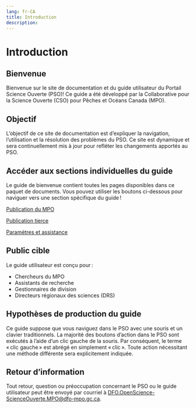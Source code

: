 ```yaml
---
lang: fr-CA
title: Introduction
description:
---
```


# Introduction

## Bienvenue

Bienvenue sur le site de documentation et du guide utilisateur du Portail Science Ouverte (PSO)! Ce guide a été développé par la Collaborative pour la Science Ouverte (CSO) pour Pêches et Océans Canada (MPO).

## Objectif

L’objectif de ce site de documentation est d’expliquer la navigation, l’utilisation et la résolution des problèmes du PSO. Ce site est dynamique et sera continuellement mis à jour pour refléter les changements apportés au PSO.

## Accéder aux sections individuelles du guide

Le guide de bienvenue contient toutes les pages disponibles dans ce paquet de documents. Vous pouvez utiliser les boutons ci-dessous pour naviguer vers une section spécifique du guide !

[Publication du MPO](/fr/dfo/manuscript-record-form)

[Publication tierce](/fr/third-party/manuscript-record-form)

[Paramètres et assistance](/fr/account/settings)

## Public cible

Le guide utilisateur est conçu pour :
- Chercheurs du MPO
- Assistants de recherche
- Gestionnaires de division
- Directeurs régionaux des sciences (DRS)

## Hypothèses de production du guide

Ce guide suppose que vous naviguez dans le PSO avec une souris et un clavier traditionnels. La majorité des boutons d’action dans le PSO sont exécutés à l’aide d’un clic gauche de la souris. Par conséquent, le terme « clic gauche » est abrégé en simplement « clic ». Toute action nécessitant une méthode différente sera explicitement indiquée.

## Retour d’information

Tout retour, question ou préoccupation concernant le PSO ou le guide utilisateur peut être envoyé par courriel à [DFO.OpenScience-ScienceOuverte.MPO@dfo-mpo.gc.ca](mailto:DFO.OpenScience-ScienceOuverte.MPO@dfo-mpo.gc.ca).
